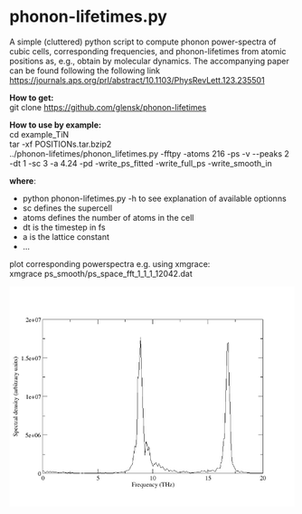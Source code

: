 # phonon-lifetimes.py

A simple (cluttered) python script to compute phonon power-spectra of cubic
cells, 
corresponding frequencies, and phonon-lifetimes from atomic positions as, e.g.,
obtain by molecular dynamics. The accompanying paper can be found following the following link
https://journals.aps.org/prl/abstract/10.1103/PhysRevLett.123.235501

__How to get:__  
git clone https://github.com/glensk/phonon-lifetimes

__How to use by example:__  
cd example_TiN  
tar -xf POSITIONs.tar.bzip2  
../phonon-lifetimes/phonon_lifetimes.py -fftpy -atoms 216 -ps -v --peaks 2 -dt 1 -sc 3 -a 4.24 -pd -write_ps_fitted -write_full_ps -write_smooth_in


__where__:  
 * python phonon-lifetimes.py -h to see explanation of available optionns 
 * sc defines the supercell
 * atoms defines the number of atoms in the cell
 * dt is the timestep in fs
 * a is the lattice constant
 * ...


plot corresponding powerspectra e.g. using xmgrace:  
xmgrace ps_smooth/ps_space_fft_1_1_1_12042.dat

![picture alt](example_TiN/images/ps_space_fft_1_1_1_12042.png "TiN [1 1 1]")

